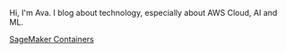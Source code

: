 Hi, I'm Ava. I blog about technology, especially about AWS Cloud, AI and ML. 



 [SageMaker Containers](/_posts/2025-04-10-sagemaker-containers)
